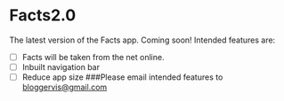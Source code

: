 # Facts2.0
The latest version of the Facts app.
Coming soon!
Intended features are:
- [ ] Facts will be taken from the net online.
- [ ] Inbuilt navigation bar
- [ ] Reduce app size
###Please email intended features to bloggervis@gmail.com
